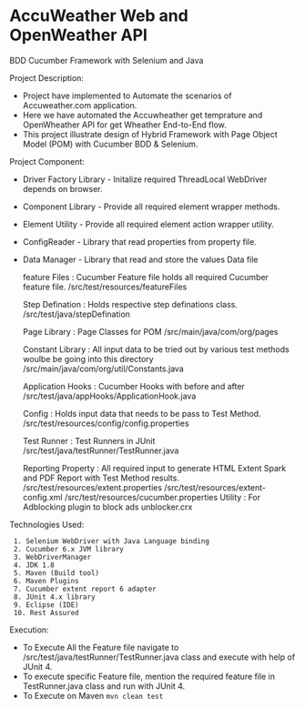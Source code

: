 # AccuWeather Web and OpenWeather API
BDD Cucumber Framework with Selenium and Java

Project Description:
  - Project have implemented to Automate the scenarios of Accuweather.com application.
  - Here we have automated the Accuwheather get temprature and OpenWheather API for get Wheather End-to-End flow.
  - This project illustrate design of Hybrid Framework with Page Object Model (POM) with Cucumber BDD & Selenium.
  
Project Component:
  - Driver Factory Library - Initalize required ThreadLocal WebDriver depends on browser.
  - Component Library      - Provide all required element wrapper methods.
  - Element Utility        - Provide all required element action wrapper utility.
  - ConfigReader           - Library that read properties from property file.
  - Data Manager           - Library that read and store the values Data file 
  
  
    feature Files              : Cucumber Feature file holds all required Cucumber feature file.
                                 /src/test/resources/featureFiles
                 
    Step Defination           : Holds respective step definations class.
                                /src/test/java/stepDefination
                                
    Page Library              : Page Classes for POM
                                /src/main/java/com/org/pages
                                
    Constant Library           : All input data  to be tried out by various test methods woulbe be going into this directory
                                 /src/main/java/com/org/util/Constants.java
                                
    Application Hooks         : Cucumber Hooks with before and after
                                /src/test/java/appHooks/ApplicationHook.java
                                
    Config                    : Holds input data that needs to be pass to Test Method.
                                /src/test/resources/config/config.properties
                                
    Test Runner               : Test Runners in JUnit
                                /src/test/java/testRunner/TestRunner.java
                                
    Reporting Property        : All required input to generate HTML Extent Spark and PDF Report with Test Method results.
                                /src/test/resources/extent.properties
                                /src/test/resources/extent-config.xml
                                /src/test/resources/cucumber.properties
    Utility                    : For Adblocking plugin to block ads unblocker.crx 
                                
 Technologies Used:

     1. Selenium WebDriver with Java Language binding
     2. Cucumber 6.x JVM library
     3. WebDriverManager
     4. JDK 1.8
     5. Maven (Build tool)
     6. Maven Plugins
     7. Cucumber extent report 6 adapter
     8. JUnit 4.x library
     9. Eclipse (IDE)
     10. Rest Assured
     
     
Execution:

  - To Execute All the Feature file navigate to /src/test/java/testRunner/TestRunner.java class and execute with help of JUnit 4.
  - To execute specific Feature file, mention the required feature file in TestRunner.java class and run with JUnit 4.
  - To Execute on Maven   ```mvn clean test```
